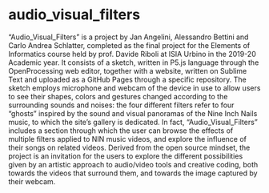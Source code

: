 # audio_visual_filters

“Audio_Visual_Filters” is a project by Jan Angelini, Alessandro Bettini and Carlo Andrea Schlatter, completed as the final project for the Elements of Informatics course held by prof. Davide Riboli at ISIA Urbino in the 2019-20 Academic year. It consists of a sketch, written in P5.js language through the OpenProcessing web editor, together with a website, written on Sublime Text and uploaded as a GitHub Pages through a specific repository. The sketch employs microphone and webcam of the device in use to allow users to see their shapes, colors and gestures changed according to the surrounding sounds and noises: the four different filters refer to four “ghosts” inspired by the sound and visual panoramas of the Nine Inch Nails music, to which the site’s gallery is dedicated. In fact, “Audio_Visual_Filters” includes a section through which the user can browse the effects of multiple filters applied to NIN music videos, and explore the influence of their songs on related videos. Derived from the open source mindset, the project is an invitation for the users to explore the different possibilities given by an artistic approach to audio/video tools and creative coding, both towards the videos that surround them, and towards the image captured by their webcam.

